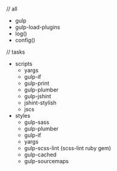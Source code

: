 // all
* gulp
* gulp-load-plugins
* log()
* config()

// tasks
- scripts
  * yargs
  * gulp-if
  * gulp-print
  * gulp-plumber
  * gulp-jshint
  * jshint-stylish
  * jscs
- styles
  * gulp-sass
  * gulp-plumber
  * gulp-if
  * yargs
  * gulp-scss-lint (scss-lint ruby gem)
  * gulp-cached
  * gulp-sourcemaps